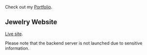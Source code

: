 Check out my [Portfolio](https://winjitn.github.io/portfolio).

## Jewelry Website

[Live site](https://jewelryproto.herokuapp.com/).

Please note that the backend server is not launched due to sensitive information. 

